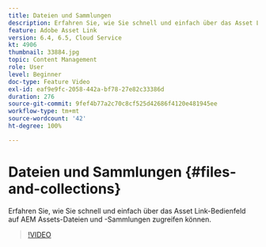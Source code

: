 ```yaml
---
title: Dateien und Sammlungen
description: Erfahren Sie, wie Sie schnell und einfach über das Asset Link-Bedienfeld auf AEM Assets-Dateien und -Sammlungen zugreifen können.
feature: Adobe Asset Link
version: 6.4, 6.5, Cloud Service
kt: 4906
thumbnail: 33884.jpg
topic: Content Management
role: User
level: Beginner
doc-type: Feature Video
exl-id: eaf9e9fc-2058-442a-bf78-27e82c33386d
duration: 276
source-git-commit: 9fef4b77a2c70c8cf525d42686f4120e481945ee
workflow-type: tm+mt
source-wordcount: '42'
ht-degree: 100%

---
```


# Dateien und Sammlungen {#files-and-collections}

Erfahren Sie, wie Sie schnell und einfach über das Asset Link-Bedienfeld auf AEM Assets-Dateien und -Sammlungen zugreifen können.

>[!VIDEO](https://video.tv.adobe.com/v/33884?quality=12&learn=on)
